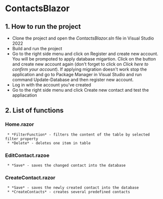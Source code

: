 # ContactsBlazor
## 1. How to run the project
   * Clone the project and open the *ContactsBlazor.sln* file in Visual Studio 2022   
   * Build and run the project
   * Go to the right side menu and click on Register and create new account. You will be prompoted to apply database migartion. Click on the button and create new     account again (don't forget to click on *Click here to confirm your account*). If applying migration doesn't work stop the application and go to Package Manager in Visual Studio and run command Update-Database and then register new account.
   * Log in with the account you've created
   * Go to the right side menu and click Create new contact and test the appliacation
## 2. List of functions
   ### Home.razor
     * *FilterFunction* - filters the content of the table by selected filter property
     * *Delete* - deletes one item in table
   ### EditContact.razoe
     * *Save* - saves the changed contact into the database
   ### CreateContact.razor
     * *Save* - saves the newly created contact into the database
     * *CreateContacts* - creates several predefined contacts
   
   
  
   
